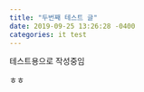 ```yaml
---
title: "두번째 테스트 글"
date: 2019-09-25 13:26:28 -0400
categories: it test
---
```



테스트용으로 작성중임










ㅎㅎ

